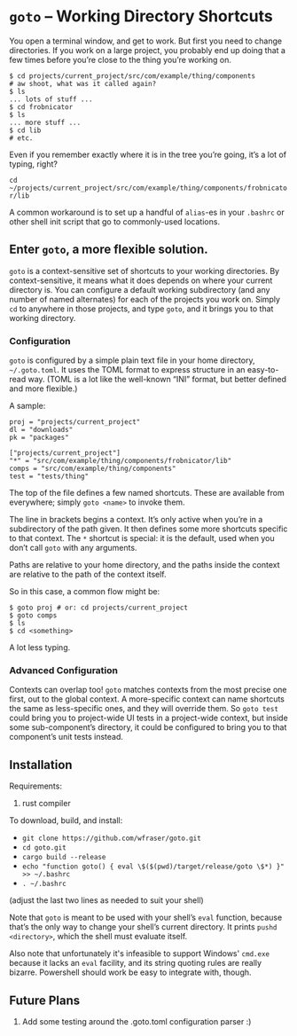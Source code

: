 # `goto` – Working Directory Shortcuts

You open a terminal window, and get to work. But first you need to change
directories. If you work on a large project, you probably end up doing that a
few times before you’re close to the thing you’re working on.


    $ cd projects/current_project/src/com/example/thing/components
    # aw shoot, what was it called again?
    $ ls
    ... lots of stuff ...
    $ cd frobnicator
    $ ls
    ... more stuff ...
    $ cd lib
    # etc.

Even if you remember exactly where it is in the tree you’re going, it’s a lot of
typing, right?

 `cd ~/projects/current_project/src/com/example/thing/components/frobnicator/lib`

A common workaround is to set up a handful of `alias`-es in your `.bashrc` or
other shell init script that go to commonly-used locations.

## Enter `goto`, a more flexible solution.

`goto` is a context-sensitive set of shortcuts to your working directories. By
context-sensitive, it means what it does depends on where your current directory
is. You can configure a default working subdirectory (and any number of named
alternates) for each of the projects you work on. Simply `cd` to anywhere in
those projects, and type `goto`, and it brings you to that working directory.

### Configuration

`goto` is configured by a simple plain text file in your home directory,
`~/.goto.toml`. It uses the TOML format to express structure in an easy-to-read
way. (TOML is a lot like the well-known “INI” format, but better defined and
more flexible.)

A sample:

    proj = "projects/current_project"
    dl = "downloads"
    pk = "packages"

    ["projects/current_project"]
    "*" = "src/com/example/thing/components/frobnicator/lib"
    comps = "src/com/example/thing/components"
    test = "tests/thing"

The top of the file defines a few named shortcuts. These are available from
everywhere; simply `goto <name>` to invoke them.

The line in brackets begins a context. It’s only active when you’re in a
subdirectory of the path given. It then defines some more shortcuts specific to
that context. The `*` shortcut is special: it is the default, used when you
don’t call `goto` with any arguments.

Paths are relative to your home directory, and the paths inside the context are
relative to the path of the context itself.

So in this case, a common flow might be:

    $ goto proj # or: cd projects/current_project
    $ goto comps
    $ ls
    $ cd <something>

A lot less typing.

### Advanced Configuration

Contexts can overlap too! `goto` matches contexts from the most precise one
first, out to the global context. A more-specific context can name shortcuts the
same as less-specific ones, and they will override them. So `goto test` could
bring you to project-wide UI tests in a project-wide context, but inside some
sub-component’s directory, it could be configured to bring you to that
component’s unit tests instead.

## Installation

Requirements:

1. rust compiler

To download, build, and install:

- `git clone https://github.com/wfraser/goto.git`
- `cd goto.git`
- `cargo build --release`
- `echo "function goto() { eval \$($(pwd)/target/release/goto \$*) }" >> ~/.bashrc`
- `. ~/.bashrc`

(adjust the last two lines as needed to suit your shell)

Note that `goto` is meant to be used with your shell’s `eval` function, because
that’s the only way to change your shell’s current directory. It prints
 `pushd <directory>`, which the shell must evaluate itself.

Also note that unfortunately it's infeasible to support Windows' `cmd.exe` because
it lacks an `eval` facility, and its string quoting rules are really bizarre.
Powershell should work be easy to integrate with, though.

## Future Plans
1. Add some testing around the .goto.toml configuration parser :)
